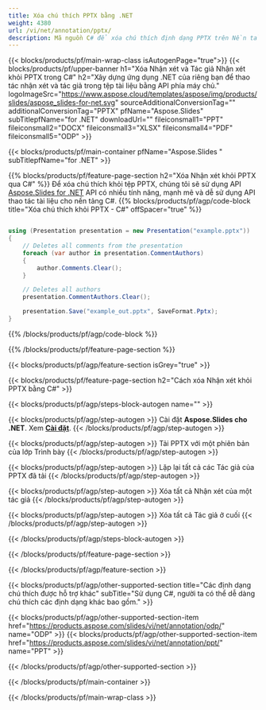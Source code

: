 ```yaml
---
title: Xóa chú thích PPTX bằng .NET
weight: 4380
url: /vi/net/annotation/pptx/ 
description: Mã nguồn C# để xóa chú thích định dạng PPTX trên Nền tảng .NET Framework, .NET Core, Windows Azure, Mono hoặc Xamarin.
---
```


{{< blocks/products/pf/main-wrap-class isAutogenPage="true">}}
{{< blocks/products/pf/upper-banner h1="Xóa Nhận xét và Tác giả Nhận xét khỏi PPTX trong C#" h2="Xây dựng ứng dụng .NET của riêng bạn để thao tác nhận xét và tác giả trong tệp tài liệu bằng API phía máy chủ." logoImageSrc="https://www.aspose.cloud/templates/aspose/img/products/slides/aspose_slides-for-net.svg" sourceAdditionalConversionTag="" additionalConversionTag="PPTX" pfName="Aspose.Slides" subTitlepfName="for .NET" downloadUrl="" fileiconsmall1="PPT" fileiconsmall2="DOCX" fileiconsmall3="XLSX" fileiconsmall4="PDF" fileiconsmall5="ODP" >}}

{{< blocks/products/pf/main-container pfName="Aspose.Slides " subTitlepfName="for .NET" >}}

{{% blocks/products/pf/feature-page-section  h2="Xóa Nhận xét khỏi PPTX qua C#" %}}
Để xóa chú thích khỏi tệp PPTX, chúng tôi sẽ sử dụng API [Aspose.Slides for .NET](https://products.aspose.com/slides/vi/net) API có nhiều tính năng, mạnh mẽ và dễ sử dụng API thao tác tài liệu cho nền tảng C#.
{{% blocks/products/pf/agp/code-block title="Xóa chú thích khỏi PPTX - C#" offSpacer="true" %}}

```cs

using (Presentation presentation = new Presentation("example.pptx"))
{
    // Deletes all comments from the presentation
    foreach (var author in presentation.CommentAuthors)
    {
        author.Comments.Clear();
    }

    // Deletes all authors
    presentation.CommentAuthors.Clear();

    presentation.Save("example_out.pptx", SaveFormat.Pptx);
}
```
{{% /blocks/products/pf/agp/code-block %}}

{{% /blocks/products/pf/feature-page-section %}}

{{< blocks/products/pf/agp/feature-section isGrey="true" >}}

{{< blocks/products/pf/feature-page-section  h2="Cách xóa Nhận xét khỏi PPTX bằng C#" >}}

{{< blocks/products/pf/agp/steps-block-autogen name="" >}}

{{< blocks/products/pf/agp/step-autogen >}}
Cài đặt **Aspose.Slides cho .NET**. Xem [**Cài đặt**](https://docs.aspose.com/slides/net/installation/).
{{< /blocks/products/pf/agp/step-autogen >}}

{{< blocks/products/pf/agp/step-autogen >}}
Tải PPTX với một phiên bản của lớp Trình bày
{{< /blocks/products/pf/agp/step-autogen >}}

{{< blocks/products/pf/agp/step-autogen >}}
Lặp lại tất cả các Tác giả của PPTX đã tải
{{< /blocks/products/pf/agp/step-autogen >}}

{{< blocks/products/pf/agp/step-autogen >}}
Xóa tất cả Nhận xét của một tác giả
{{< /blocks/products/pf/agp/step-autogen >}}

{{< blocks/products/pf/agp/step-autogen >}}
Xóa tất cả Tác giả ở cuối
{{< /blocks/products/pf/agp/step-autogen >}}

{{< /blocks/products/pf/agp/steps-block-autogen >}}

{{< /blocks/products/pf/feature-page-section >}}

{{< /blocks/products/pf/agp/feature-section >}}

{{< blocks/products/pf/agp/other-supported-section title="Các định dạng chú thích được hỗ trợ khác" subTitle="Sử dụng C#, người ta có thể dễ dàng chú thích các định dạng khác bao gồm." >}}

{{< blocks/products/pf/agp/other-supported-section-item href="https://products.aspose.com/slides/vi/net/annotation/odp/" name="ODP" >}}
{{< blocks/products/pf/agp/other-supported-section-item href="https://products.aspose.com/slides/vi/net/annotation/ppt/" name="PPT" >}}

{{< /blocks/products/pf/agp/other-supported-section >}}

{{< /blocks/products/pf/main-container >}}
    
{{< /blocks/products/pf/main-wrap-class >}}